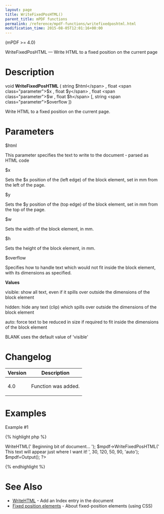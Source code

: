 ```yaml
---
layout: page
title: WriteFixedPosHTML()
parent_title: mPDF functions
permalink: /reference/mpdf-functions/writefixedposhtml.html
modification_time: 2015-08-05T12:01:16+00:00
---
```


(mPDF >= 4.0)

WriteFixedPosHTML — Write HTML to a fixed position on the current page

# Description

void **WriteFixedPosHTML** ( string <span class="parameter">$html</span> , float <span class="parameter">$x</span> , float <span class="parameter">$y</span> , float <span class="parameter">$w</span> , float <span class="parameter">$h</span> [, string <span class="parameter">$overflow</span> ])

Write HTML to a fixed position on the current page.

# Parameters

<span class="parameter">$html</span>

This parameter specifies the text to write to the document - parsed as HTML code

<span class="parameter">$x</span>

Sets the <span class="parameter">$x</span> position of the (left edge) of the block element, set in mm from the left of the page.<span class="smallblock">

</span>

<span class="parameter">$y</span>

Sets the <span class="parameter">$y</span> position of the (top edge) of the block element, set in mm from the top of the page.<span class="smallblock">

</span>

<span class="parameter">$w</span>

Sets the width of the block element, in mm.<span class="smallblock">

</span>

<span class="parameter">$h</span>

Sets the height of the block element, in mm.<span class="smallblock">

</span>

<span class="parameter">$overflow</span>

Specifies how to handle text which would not fit inside the block element, with its dimensions as specified.

<span class="smallblock"></span>

**Values**

visible: show all text, even if it spills over outside the dimensions of the block element

hidden: hide any text (clip) which spills over outside the dimensions of the block element

auto: force text to be reduced in size if required to fit inside the dimensions of the block element

<span class="smallblock">BLANK</span> uses the default value of 'visible'

# Changelog

<table class="table"> <thead>
<tr> <th>Version</th><th>Description</th> </tr>
</thead> <tbody>
<tr>
<td>4.0</td>
<td>

Function was added.

</td>
</tr>
</tbody> </table>

# Examples

Example #1

{% highlight php %}
<?php

$mpdf = new \Mpdf\Mpdf();

$mpdf->WriteHTML('
Beginning bit of document...
');

$mpdf->WriteFixedPosHTML('
This text will appear just where I want it!
', 30, 120, 50, 90, 'auto');

$mpdf=Output();

?>
{% endhighlight %}

# See Also

<ul>
<li class="manual_boxlist"><a href="{{ "/reference/mpdf-functions/writehtml.html" | prepend: site.baseurl }}">WriteHTML</a> - Add an Index entry in the document </li>
<li class="manual_boxlist"><a href="{{ "/what-else-can-i-do/fixed-position-blocks.html" | prepend: site.baseurl }}">Fixed position elements</a> - About fixed-position elements (using CSS)</li>
</ul>
